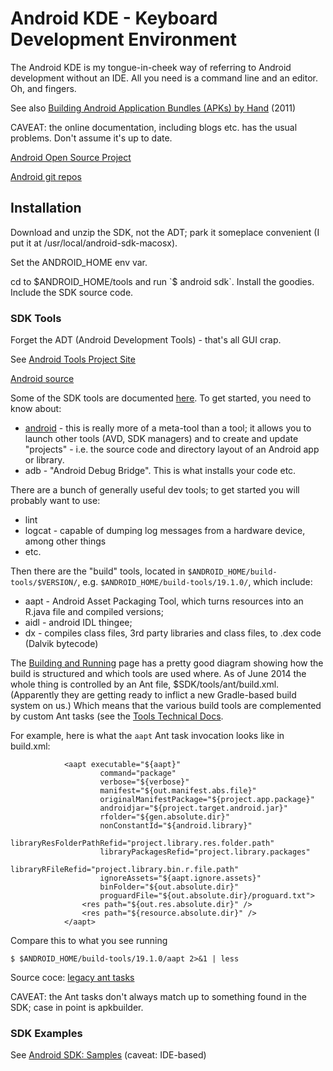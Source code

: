 # Android KDE - Keyboard Development Environment

The Android KDE is my tongue-in-cheek way of referring to Android
development without an IDE.  All you need is a command line and an
editor.  Oh, and fingers.

See also [Building Android Application Bundles (APKs) by Hand](http://spin.atomicobject.com/2011/08/22/building-android-application-bundles-apks-by-hand/) (2011)

CAVEAT: the online documentation, including blogs etc. has the usual
problems.  Don't assume it's up to date.

[Android Open Source Project](http://source.android.com/)

[Android git repos](https://android.googlesource.com/)

## Installation

Download and unzip the SDK, not the ADT; park it someplace convenient
(I put it at /usr/local/android-sdk-macosx).

Set the ANDROID_HOME env var.

cd to $ANDROID_HOME/tools and run `$ android sdk`.  Install the
goodies. Include the SDK source code.

### SDK Tools

Forget the ADT (Android Development Tools) - that's all GUI crap.

See [Android Tools Project Site](http://tools.android.com/)

[Android source](http://source.android.com/source/downloading.html)

Some of the SDK tools are documented
[here](http://developer.android.com/tools/help/index.html).  To get
started, you need to know about:

* [android](http://developer.android.com/tools/help/android.html) -
  this is really more of a meta-tool than a tool; it allows you to
  launch other tools (AVD, SDK managers) and to create and update
  "projects" - i.e. the source code and directory layout of an Android
  app or library.
* adb - "Android Debug Bridge".  This is what installs your code etc.

There are a bunch of generally useful dev tools; to get started you will probably want to
use:

* lint
* logcat - capable of dumping log messages from a hardware device, among other things
* etc.

Then there are the "build" tools, located in
`$ANDROID_HOME/build-tools/$VERSION/`,
e.g. `$ANDROID_HOME/build-tools/19.1.0/`, which include:

* aapt - Android Asset Packaging Tool, which turns resources into an
  R.java file and compiled versions;
* aidl - android IDL thingee;
* dx - compiles class files, 3rd party libraries and class files, to
  .dex code (Dalvik bytecode)

The
[Building and Running](http://developer.android.com/tools/building/index.html)
page has a pretty good diagram showing how the build is structured and
which tools are used where.  As of June 2014 the whole thing is
controlled by an Ant file, $SDK/tools/ant/build.xml.  (Apparently they
are getting ready to inflict a new Gradle-based build system on us.)
Which means that the various build tools are complemented by custom
Ant tasks (see the
[Tools Technical Docs](http://tools.android.com/tech-docs).

For
example, here is what the `aapt` Ant task invocation looks like in
build.xml:

```
            <aapt executable="${aapt}"
                    command="package"
                    verbose="${verbose}"
                    manifest="${out.manifest.abs.file}"
                    originalManifestPackage="${project.app.package}"
                    androidjar="${project.target.android.jar}"
                    rfolder="${gen.absolute.dir}"
                    nonConstantId="${android.library}"
                    libraryResFolderPathRefid="project.library.res.folder.path"
                    libraryPackagesRefid="project.library.packages"
                    libraryRFileRefid="project.library.bin.r.file.path"
                    ignoreAssets="${aapt.ignore.assets}"
                    binFolder="${out.absolute.dir}"
                    proguardFile="${out.absolute.dir}/proguard.txt">
                <res path="${out.res.absolute.dir}" />
                <res path="${resource.absolute.dir}" />
            </aapt>
```

Compare this to what you see running

```
$ $ANDROID_HOME/build-tools/19.1.0/aapt 2>&1 | less
```

Source coce:  [legacy ant tasks](https://android.googlesource.com/platform/tools/base/+/master/legacy/ant-tasks/src/main/java/com/android/ant)


CAVEAT: the Ant tasks don't always match up to something found in the
SDK; case in point is apkbuilder.

### SDK Examples

See [Android SDK: Samples](http://code.tutsplus.com/tutorials/android-sdk-samples--mobile-20901)  (caveat: IDE-based)
